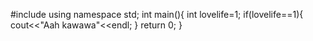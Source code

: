 #include<iostream>
using namespace std;
int main(){
    int lovelife=1;
    if(lovelife==1){
        cout<<"Aah kawawa"<<endl;
    }
    return 0;
}
